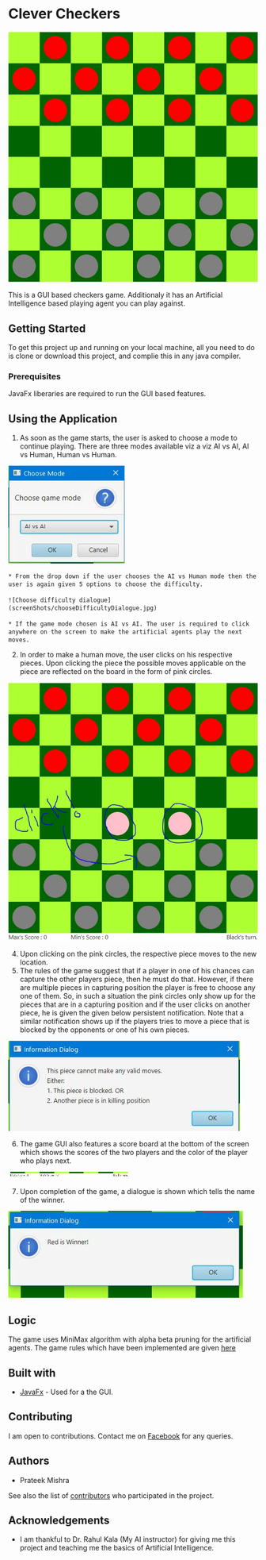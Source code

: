 # Clever Checkers

![Initial game setup](screenShots/gameSetup.jpg)

This is a GUI based checkers game. Additionaly it has an Artificial Intelligence based playing agent you can play against.

## Getting Started

To get this project up and running on your local machine, all you need to do is clone or download this project, and complie this in any java compiler.

### Prerequisites

JavaFx liberaries are required to run the GUI based features.

## Using the Application

1. As soon as the game starts, the user is asked to choose a mode to continue playing. There are three modes available viz a viz AI vs AI, AI vs Human, Human vs Human.

![Choose game dialogue](screenShots/chooseGameDialogue.jpg)

	* From the drop down if the user chooses the AI vs Human mode then the user is again given 5 options to choose the difficulty.

	![Choose difficulty dialogue](screenShots/chooseDifficultyDialogue.jpg)

	* If the game mode chosen is AI vs AI. The user is required to click anywhere on the screen to make the artificial agents play the next moves.

2. In order to make a human move, the user clicks on his respective pieces. Upon clicking the piece the possible moves applicable on the piece are reflected on the board in the form of pink circles.

![How to make human move](screenShots/howToMakeHumanMove.jpg)

4. Upon clicking on the pink circles, the respective piece moves to the new location.
5. The rules of the game suggest that if a player in one of his chances can capture the other players piece, then he must do that. However, if there are multiple pieces in capturing position the player is free to choose any one of them. So, in such a situation the pink circles only show up for the pieces that are in a capturing position and if the user clicks on another piece, he is given the given below persistent notification. Note that a similar notification shows up if the players tries to move a piece that is blocked by the opponents or one of his own pieces.

![Invalid move dialogue](screenShots/invalidMoveDialogue.jpg)

6. The game GUI also features a score board at the bottom of the screen which shows the scores of the two players and the color of the player who plays next.

![Scoreboard](screenShots/scoreBoard.jpg)

7. Upon completion of the game, a dialogue is shown which tells the name of the winner.

![Winning dialogue](screenShots/winningDialogue.jpg)

## Logic

The game uses MiniMax algorithm with alpha beta pruning for the artificial agents.
The game rules which have been implemented are given [here](https://www.ducksters.com/games/checkers_rules.php)

## Built with
* [JavaFx](https://openjfx.io/) - Used for a the GUI.

## Contributing

I am open to contributions. Contact me on [Facebook](https://www.facebook.com/mishraprateekaries) for any queries.

## Authors

* Prateek Mishra

See also the list of [contributors](https://github.com/MiKinshu/Clever-Checkers/graphs/contributors) who participated in the project.

## Acknowledgements
* I am thankful to Dr. Rahul Kala (My AI instructor) for giving me this project and teaching me the basics of Artificial Intelligence.
